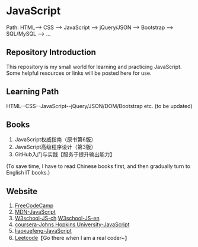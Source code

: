 # JavaScript
Path: HTML--> CSS --> JavaScript --> jQuery/JSON --> Bootstrap --> SQL/MySQL --> ...

## Repository Introduction
This repository is my small world for learning and practicing JavaScript. Some helpful resources or links will be posted here for use. 

## Learning Path
HTML--CSS--JavaScript--jQuery/JSON/DOM/Bootstrap etc. (to be updated)

## Books
1. JavaScript权威指南（原书第6版）
2. JavaScript高级程序设计（第3版）
3. GitHub入门与实践【服务于提升输出能力】

(To save time, I have to read Chinese books first, and then gradually turn to English IT books.)

## Website
1. [FreeCodeCamp](https://www.freecodecamp.cn/maggie2018)
2. [MDN-JavaScript](https://developer.mozilla.org/zh-CN/docs/Learn/Getting_started_with_the_web/JavaScript_basics)
3. [W3school-JS-ch](http://www.w3school.com.cn/example/jseg_examples.asp)
   [W3school-JS-en](https://www.quanzhanketang.com/js/default.html)
4. [coursera-Johns Hopkins University-JavaScript](https://www.coursera.org/learn/html-css-javascript-for-web-developers)
5. [liaoxuefeng-JavaScript](https://www.liaoxuefeng.com/wiki/1022910821149312)
6. [Leetcode](https://leetcode.com/explore/)【Go there when I am a real coder~】


